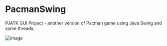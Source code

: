 # PacmanSwing
PJATK GUI Project - another version of Pacman game using Java Swing and some threads.


![image](https://github.com/jtomaszewski03/PacmanSwing/assets/163217755/6dd256a2-f0dd-48c7-bcf3-eeaa19fd43b8)



